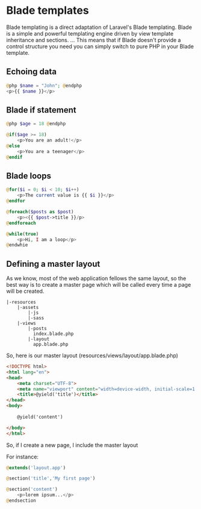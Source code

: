# Blade templates

Blade templating is a direct adaptation of Laravel's Blade templating. Blade is a simple and powerful templating engine driven by view template inheritance and sections. ... This means that if Blade doesn't provide a control structure you need you can simply switch to pure PHP in your Blade template.

## Echoing data

```php
@php $name = "John"; @endphp
<p>{{ $name }}</p>
```

## Blade if statement

```php
@php $age = 18 @endphp

@if($age >= 18)
    <p>You are an adult!</p>
@else
    <p>You are a teenager</p>
@endif
```

## Blade loops
```php
@for($i = 0; $i < 10; $i++)
    <p>The current value is {{ $i }}</p>
@endfor
```

```php
@foreach($posts as $post)
    <p><{{ $post->title }}/p>
@endforeach
```

```php
@while(true)
    <p>Hi, I am a loop</p>
@endwhie
```

## Defining a master layout
As we know, most of the web application fellows the same layout, so the best way is to create a master page which will be called every time a page will be created.

```
|-resources
    |-assets
        |-js
        |-sass
    |-views
        |-posts
          index.blade.php   
        |-layout
          app.blade.php

```

So, here is our master layout (resources/views/layout/app.blade.php)

```html
<!DOCTYPE html>
<html lang="en">
<head>
    <meta charset="UTF-8">
    <meta name="viewport" content="width=device-width, initial-scale=1.0">
    <title>@yield('title')</title>
</head>
<body>
    
    @yield('content')

</body>
</html>
```

So, if I create a new page, I include the master layout 

For instance:

```php
@extends('layout.app')

@section('title','My first page')

@section('content')
    <p>lorem ipsum...</p>
@endsection

```